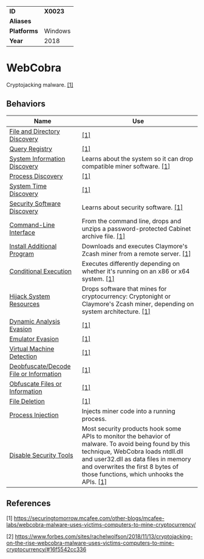 |||
|---------|------------------------|
|**ID**|**X0023**|
|**Aliases**||
|**Platforms**|Windows|
|**Year**| 2018 |


WebCobra
========
Cryptojacking malware. [[1]](#1)

Behaviors
---------
|Name|Use|
|---------------------|-------------------------------------------------------|
|[File and Directory Discovery](https://github.com/MBCProject/mbc-markdown/blob/master/discovery/file-and-directory-discover.md) | [[1]](#1) |
|[Query Registry](https://github.com/MBCProject/mbc-markdown/blob/master/discovery/query-registry.md) | [[1]](#1) |
|[System Information Discovery](https://github.com/MBCProject/mbc-markdown/blob/master/discovery/system-info-discover.md) | Learns about the system so it can drop compatible miner software.  [[1]](#1)|
|[Process Discovery](https://github.com/MBCProject/mbc-markdown/blob/master/discovery/process-discover.md) |  [[1]](#1)|
|[System Time Discovery](https://github.com/MBCProject/mbc-markdown/blob/master/discovery/system-time-discover.md) | [[1]](#1) |
|[Security Software Discovery](https://github.com/MBCProject/mbc-markdown/blob/master/discovery/security-sw-discover.md) | Learns about security software. [[1]](#1)|
|[Command-Line Interface](https://github.com/MBCProject/mbc-markdown/blob/master/execution/command-line.md) | From the command line, drops and unzips a password-protected Cabinet archive file. [[1]](#1) |
|[Install Additional Program](https://github.com/MBCProject/mbc-markdown/blob/master/execution/install-prog.md)| Downloads and executes Claymore's Zcash miner from a remote server. [[1]](#1) |
|[Conditional Execution](https://github.com/MBCProject/mbc-markdown/blob/master/execution/conditional-execute.md) | Executes differently depending on whether it's running on an x86 or x64 system. [[1]](#1) |
|[Hijack System Resources](https://github.com/MBCProject/mbc-markdown/blob/master/impact/hijack-system-resources.md)| Drops software that mines for cryptocurrency: Cryptonight or Claymore's Zcash miner, depending on system architecture. [[1]](#1)|
|[Dynamic Analysis Evasion](https://github.com/MBCProject/mbc-markdown/blob/master/anti-behavioral-analysis/evade-dynamic-analysis.md) |  [[1]](#1)|
|[Emulator Evasion](https://github.com/MBCProject/mbc-markdown/blob/master/anti-behavioral-analysis/evade-emulator.md) |  [[1]](#1)|
|[Virtual Machine Detection](https://github.com/MBCProject/mbc-markdown/blob/master/anti-behavioral-analysis/detect-vm.md) |  [[1]](#1)|
|[Deobfuscate/Decode File or Information](https://github.com/MBCProject/mbc-markdown/blob/master/defense-evasion/deobfuscate-files.md) |  [[1]](#1)|
|[Obfuscate Files or Information](https://github.com/MBCProject/mbc-markdown/blob/master/defense-evasion/obfuscate-files.md) |  [[1]](#1)|
|[File Deletion](https://github.com/MBCProject/mbc-markdown/blob/master/defense-evasion/file-deletion.md) |  [[1]](#1)|
|[Process Injection](https://github.com/MBCProject/mbc-markdown/blob/master/defense-evasion/process-inject.md)| Injects miner code into a running process.|
|[Disable Security Tools](https://github.com/MBCProject/mbc-markdown/blob/master/defense-evasion/disable-security-tools.md) | Most security products hook some APIs to monitor the behavior of malware. To avoid being found by this technique, WebCobra loads ntdll.dll and user32.dll as data files in memory and overwrites the first 8 bytes of those functions, which unhooks the APIs.  [[1]](#1)|

References
----------
<a name="1">[1]</a> https://securingtomorrow.mcafee.com/other-blogs/mcafee-labs/webcobra-malware-uses-victims-computers-to-mine-cryptocurrency/

<a name="2">[2]</a> https://www.forbes.com/sites/rachelwolfson/2018/11/13/cryptojacking-on-the-rise-webcobra-malware-uses-victims-computers-to-mine-cryptocurrency/#16f5542cc336